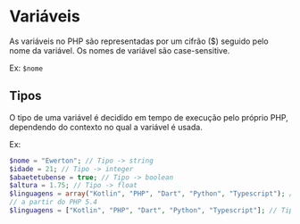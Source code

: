 # Variáveis
As variáveis no PHP são representadas por um cifrão ($) seguido pelo nome da variável. Os nomes de variável são case-sensitive.  

Ex: `$nome`

## Tipos
O tipo de uma variável é decidido em tempo de execução pelo próprio PHP, dependendo do contexto no qual a variável é usada.  

Ex:  

```php
$nome = "Ewerton"; // Tipo -> string
$idade = 21; // Tipo -> integer
$abaetetubense = true; // Tipo -> boolean
$altura = 1.75; // Tipo -> float
$linguagens = array("Kotlin", "PHP", "Dart", "Python", "Typescript"); // Tipo -> array
// a partir do PHP 5.4
$linguagens = ["Kotlin", "PHP", "Dart", "Python", "Typescript"]; // Tipo -> array
```
